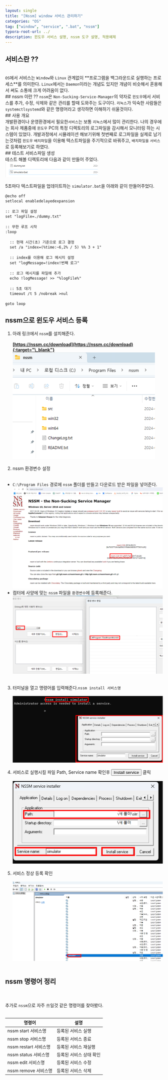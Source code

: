 ```yaml
---
layout: single
title: "[Nssm] window 서비스 관리하기"
categories: "OS"
tag: ["window", "service", ".bat", "nssm"]
typora-root-url: ../
description: 윈도우 서비스 설명, nssm 도구 설명, 적용예제
---
```


## 서비스란 ??

<br />
<code>OS</code>에서 서비스는 <code>Window</code>와 <code>Linux</code> 관계없이 **프로그램을 백그라운드로 실행하는 프로세스**를 의미한다.
<code>Linux</code>에서는 <code>Daemon</code>이라는 개념도 있지만 개념이 비슷해서 혼용해서 써도 소통에 크게 어려움이 없다.
<br />
## nssm 이란 ??
<code>nssm</code>은 <code>Non-Sucking-Service-Manager</code>의 약자로 <code>윈도우</code>에서 서비스를 추가, 수정, 삭제와 같은 관리를 할때 도와주는 도구이다.
<code>리눅스</code>가 익숙한 사람들은 <code>systemctl</code><code>systemd</code>와 같은 명령어라고 생각하면 이해하기 쉬울것이다.
<br />
## 사용 개요
<br />
개발환경이나 운영환경에서 필요한<code>서비스</code>는 보통 <code>리눅스</code>에서 많이 관리한다. 나의 경우에는 회사 제품중에 <code>윈도우</code> PC의 특정 디렉토리의 로그파일을 감시해서 모니터링 하는 시스템이 있었다.
개발과정에서 시뮬레이션 해보기위해 첫번째로 로그파일을 실제로 남기는것처럼 <code>윈도우</code> <code>배치파일</code>을 이용해 텍스트파일을 주기적으로 바꿔주고, <code>배치파일을</code> <code>서비스</code>로 등록해보기로 하였다.
<br />
## 테스트 서비스파일 생성
<br />
테스트 해볼 디렉토리에 다음과 같이 만들어 주었다.

<img src="/images/2024-02-06-os-01/01.png " alt="nssm 참고 캡쳐 사진" style="zoom:50%;" />

5초마다 텍스트파일을 업데이트하는 <code>simulator.bat</code>을 아래와 같이 만들어주었다.

```batch
@echo off
setlocal enabledelayedexpansion

:: 로그 파일 설정
set "logFile=./dummy.txt"

:: 무한 루프 시작
:loop

  :: 현재 시간(초) 기준으로 로그 결정
  set /a "index=(%time:~6,2% / 5) %% 3 + 1"

  :: index를 이용해 로그 메시지 설정
  set "logMessage=!index!번째 로그"

  :: 로그 메시지를 파일에 추가
  echo !logMessage! >> "%logFile%"

  :: 5초 대기
  timeout /t 5 /nobreak >nul

goto loop
```

## nssm으로 윈도우 서비스 등록

1. 아래 링크에서 <code>nssm</code>를 설치해준다.
   <br />
   <br />
   **[https://nssm.cc/download](https://nssm.cc/download){:target="\_blank"}**
   <br />
   <img src="/images/2024-02-06-os-01/02.png" alt="nssm 참고 캡쳐 사진" />
   <br />
   <br />
2. nssm 환경변수 설정
   <br />
   <br />

- <code>C:\Program Files</code> 경로에 <code>nssm</code> 폴더를 만들고 다운로드 받은 파일을 넣어준다.
  <br />
  <img src="/images/2024-02-06-os-01/03.png" alt="nssm 참고 캡쳐 사진" />
  <br />
- 컴터에 사양에 맞는 <code>nssm</code> 파일을 <code>환경변수</code>에 등록해준다.
  <br />
  <img src="/images/2024-02-06-os-01/04.png" alt="nssm 참고 캡쳐 사진" />
  <br />
  <br />

3. 터미널을 열고 명령어를 입력해준다.<code>nssm install 서비스명</code>
   <br />
   <br />
   <img src="/images/2024-02-06-os-01/05.png" alt="nssm 참고 캡쳐 사진" />
   <br />
   <br />
4. 서비스로 실행시킬 파일 Path, Service name 확인후 <button>Install service</button> 클릭
   <br />
   <br />
   <img src="/images/2024-02-06-os-01/06.png" alt="nssm 참고 캡쳐 사진"/>
   <br />
   <br />
5. 서비스 정상 등록 확인
   <br />
   <br />
   <img src="/images/2024-02-06-os-01/07.png" alt="nssm 참고 캡쳐 사진" />
   <br />
   <br />

## nssm 명령어 정리

<br />
<br />
추가로 <code>nssm</code>으로 자주 쓰일것 같은 명령어를 찾아봤다.
<br />
<br />
<table stype="width: 100%;">
  <thead stype="width: 100% !important;">
    <tr>
      <th>명령어</th>
      <th>설명</th>
    </tr>
  </thead>
  <tbody stype="width: 100% !important;">
    <tr>
      <td>nssm start 서비스명</td>
      <td>등록된 서비스 실행</td>
    </tr>
	    <tr>
      <td>nssm stop 서비스명</td>
      <td>등록된 서비스 종료</td>
    </tr>
	    <tr>
      <td>nssm restart 서비스명</td>
      <td>등록된 서비스 재실행</td>
    </tr>
	    <tr>
      <td>nssm status 서비스명</td>
      <td>등록된 서비스 상태 확인</td>
    </tr>
	    <tr>
      <td>nssm edit 서비스명</td>
      <td>등록된 서비스 수정</td>
    </tr>
	    <tr>
      <td>nssm remove 서비스명</td>
      <td>등록된 서비스 삭제</td>
    </tr>
  </tbody>
</table>
